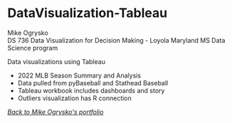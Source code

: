 # DataVisualization-Tableau

Mike Ogrysko<br>
DS 736 Data Visualization for Decision Making - Loyola Maryland MS Data Science program<br>

Data visualizations using Tableau
- 2022 MLB Season Summary and Analysis
- Data pulled from pyBaseball and Stathead Baseball
- Tableau workbook includes dashboards and story
- Outliers visualization has R connection

<i><a href="https://mcogrysko.github.io">Back to Mike Ogrysko's portfolio</a></i>
